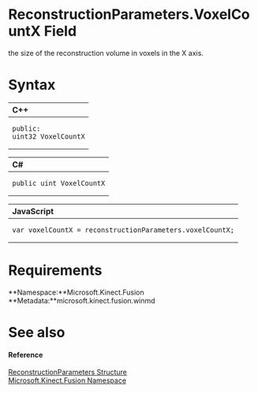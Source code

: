 ReconstructionParameters.VoxelCountX Field  
==========================================  

the size of the reconstruction volume in voxels in the X axis. <span id="syntaxSection"></span>

Syntax  
======  

<table>
<colgroup>
<col width="100%" />
</colgroup>
<thead>
<tr class="header">
<th align="left">C++</th>
</tr>
</thead>
<tbody>
<tr class="odd">
<td align="left"><pre><code>public:  
uint32 VoxelCountX</code></pre></td>
</tr>
</tbody>
</table>

<table>
<colgroup>
<col width="100%" />
</colgroup>
<thead>
<tr class="header">
<th align="left">C#</th>
</tr>
</thead>
<tbody>
<tr class="odd">
<td align="left"><pre><code>public uint VoxelCountX</code></pre></td>
</tr>
</tbody>
</table>

<table>
<colgroup>
<col width="100%" />
</colgroup>
<thead>
<tr class="header">
<th align="left">JavaScript</th>
</tr>
</thead>
<tbody>
<tr class="odd">
<td align="left"><pre><code>var voxelCountX = reconstructionParameters.voxelCountX;</code></pre></td>
</tr>
</tbody>
</table>

<span id="requirements"></span>

Requirements  
============  

**Namespace:**Microsoft.Kinect.Fusion  
**Metadata:**microsoft.kinect.fusion.winmd  

<span id="ID4EX"></span>

See also  
========  

<span id="ID4EZ"></span>
#### Reference  

[ReconstructionParameters Structure](../../ReconstructionParameters.md)  
 [Microsoft.Kinect.Fusion Namespace](../../../Kinect.Fusion.md)  



<!--Please do not edit the data in the comment block below.-->
<!--
TOCTitle : VoxelCountX Field
RLTitle : ReconstructionParameters.VoxelCountX Field
KeywordK : VoxelCountX field
KeywordK : ReconstructionParameters.VoxelCountX field
KeywordF : Microsoft.Kinect.Fusion.ReconstructionParameters.VoxelCountX
KeywordF : ReconstructionParameters.VoxelCountX
KeywordF : VoxelCountX
KeywordF : Microsoft.Kinect.Fusion.ReconstructionParameters.VoxelCountX
KeywordA : F:Microsoft.Kinect.Fusion.ReconstructionParameters.VoxelCountX
AssetID : F:Microsoft.Kinect.Fusion.ReconstructionParameters.VoxelCountX
Locale : en-us
CommunityContent : 1
APIType : Managed
APILocation : microsoft.kinect.fusion.winmd
APIName : Microsoft.Kinect.Fusion.ReconstructionParameters.VoxelCountX
TargetOS : Windows
TopicType : kbSyntax
DevLang : VB
DevLang : CSharp
DevLang : JavaScript
DevLang : C++
DocSet : K4Wv2
ProjType : K4Wv2Proj
Technology : Kinect for Windows
Product : Kinect for Windows SDK v2
productversion : 20
-->
